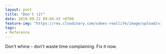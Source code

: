 ```yaml
---
layout: post
title: "Don't (2)"
date: 2019-09-22 09:04:43 +0700
feature-img: "https://res.cloudinary.com/sdees-reallife/image/upload/v1555658919/sample_feature_img.png"
tags:
- Reference
---
```

Don't whine - don't waste time complaining. Fix it now.
